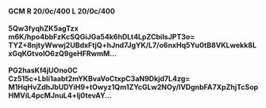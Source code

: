 #### GCM R 20/0c/400 L 20/0c/400
**5Qw3fyqhZK5agTzx**<br/>**m6K/hpo4bbFzKcSQGiJGa54k6hDLt4LpZCbiIsJPT3o=**<br/>**TYZ+8njtyWwwj2UBdxFtjQ+hJnd7JgYK/L7/o6nxHq5Yu0tB8VKLwekk8LxGqKGtvoIO6zQ9geHFRwmM...**<br/><br/>
**PG2hasKf4jUOno0C**<br/>**Cz515c+Lbli1aabt2mYKBvaVoCtxpC3aN9Dkjd7L4zg=**<br/>**M1HqHvZdhJbUDYiH9+tOwyz1Qm1ZYcGLw2NOy/lVDgnbFA7XpZhjTcSopHMViL4pcMJnuL4+lj0tevAY...**
